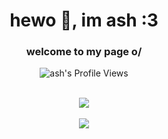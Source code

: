 <h1 align="center">hewo 👋, im ash :3</h1>
<h3 align="center">welcome to my page o/</h3>
<p align="center"> <img src="https://komarev.com/ghpvc/?username=ash-development" alt="ash's Profile Views" />
<br /><br />
<p align="center">
<img src="https://skillicons.dev/icons?i=js,html,apple,discord,bots,discordjs,figma,ai,notion,nginx,npm,ps,pr,ubuntu&theme=dark&perline=5" />
<br /><br /> 
<img src="http://github-profile-summary-cards.vercel.app/api/cards/profile-details?username=ash-development&theme=discord_old_blurple" />
</p>
